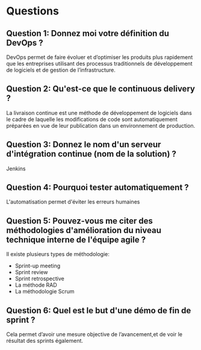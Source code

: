 # Questions

## Question 1: Donnez moi votre définition du DevOps ?
DevOps permet de faire évoluer et d’optimiser les produits plus rapidement que les entreprises utilisant des processus traditionnels de développement de logiciels et de gestion de l’infrastructure. 

## Question 2: Qu'est-ce que le continuous delivery ? 
La livraison continue est une méthode de développement de logiciels dans le cadre de laquelle les modifications de code sont automatiquement préparées en vue de leur publication dans un environnement de production. 


## Question 3: Donnez le nom d'un serveur d'intégration continue (nom de la solution) ?
Jenkins

## Question 4: Pourquoi tester automatiquement ?
L'automatisation permet d'éviter les erreurs humaines

## Question 5: Pouvez-vous me citer des méthodologies d'amélioration du niveau technique interne de l'équipe agile ?
 Il existe plusieurs types de méthodologie:
- Sprint-up meeting
- Sprint review
- Sprint retrospective 
- La méthode RAD
- La méthodologie Scrum

## Question 6: Quel est le but d'une démo de fin de sprint ?
Cela permet d’avoir une mesure objective de l’avancement,et de voir le résultat des sprints également.
